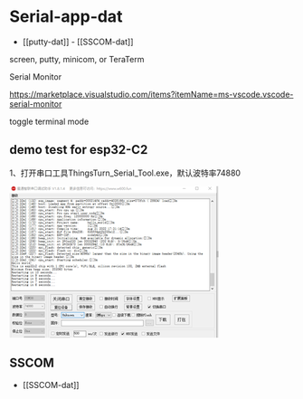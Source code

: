 
# Serial-app-dat

- [[putty-dat]] - [[SSCOM-dat]]

screen, putty, minicom, or TeraTerm


Serial Monitor

https://marketplace.visualstudio.com/items?itemName=ms-vscode.vscode-serial-monitor

toggle terminal mode 


## demo test for esp32-C2

1、打开串口工具ThingsTurn_Serial_Tool.exe，默认波特率74880

![](51-28-15-19-12-2022.png)

## SSCOM

- [[SSCOM-dat]]